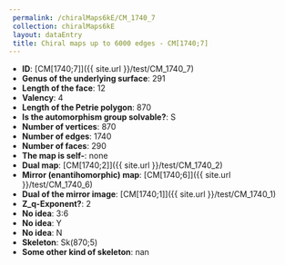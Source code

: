 ```yaml
--- 
 permalink: /chiralMaps6kE/CM_1740_7 
 collection: chiralMaps6kE
 layout: dataEntry
 title: Chiral maps up to 6000 edges - CM[1740;7]
---
```


- **ID**: [CM[1740;7]]({{ site.url }}/test/CM_1740_7)
- **Genus of the underlying surface**: 291
- **Length of the face**: 12
- **Valency**: 4
- **Length of the Petrie polygon**: 870
- **Is the automorphism group solvable?**: S
- **Number of vertices**: 870
- **Number of edges**: 1740
- **Number of faces**: 290
- **The map is self-**: none
- **Dual map**: [CM[1740;2]]({{ site.url }}/test/CM_1740_2)
- **Mirror (enantihomorphic) map**: [CM[1740;6]]({{ site.url }}/test/CM_1740_6)
- **Dual of the mirror image**: [CM[1740;1]]({{ site.url }}/test/CM_1740_1)
- **Z_q-Exponent?**: 2
- **No idea**:  3:6
- **No idea**: Y
- **No idea**: N
- **Skeleton**: Sk(870;5)
- **Some other kind of skeleton**: nan
